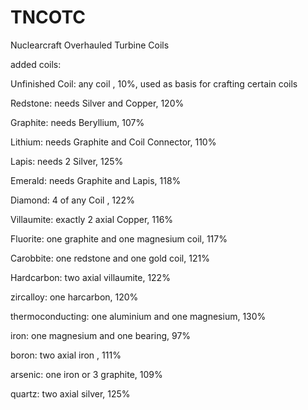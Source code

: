 # TNCOTC
Nuclearcraft Overhauled Turbine Coils

added coils:

Unfinished Coil: any coil , 10%, used as basis for crafting certain coils

Redstone: needs Silver and Copper, 120%

Graphite: needs Beryllium, 107%

Lithium: needs Graphite and Coil Connector, 110%

Lapis: needs 2 Silver, 125%

Emerald: needs Graphite and Lapis, 118%

Diamond: 4 of any Coil , 122%

Villaumite: exactly 2 axial Copper, 116%

Fluorite: one graphite and one magnesium coil, 117%

Carobbite: one redstone and one gold coil, 121%

Hardcarbon: two axial villaumite, 122%

zircalloy: one harcarbon, 120%

thermoconducting: one aluminium and one magnesium, 130%

iron: one magnesium and one bearing, 97%

boron: two axial iron , 111%

arsenic: one iron or 3 graphite, 109%

quartz: two axial silver, 125%

